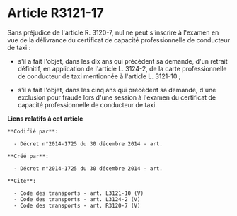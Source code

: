 # Article R3121-17

Sans préjudice de l'article R. 3120-7, nul ne peut s'inscrire à l'examen en vue de la délivrance du certificat de capacité
professionnelle de conducteur de taxi :

- s'il a fait l'objet, dans les dix ans qui précèdent sa demande, d'un retrait définitif, en application de l'article L.
3124-2, de la carte professionnelle de conducteur de taxi mentionnée à l'article L. 3121-10 ;

- s'il a fait l'objet, dans les cinq ans qui précèdent sa demande, d'une exclusion pour fraude lors d'une session à l'examen
du certificat de capacité professionnelle de conducteur de taxi.

**Liens relatifs à cet article**

	**Codifié par**:

	  - Décret n°2014-1725 du 30 décembre 2014 - art.

	**Créé par**:

	  - Décret n°2014-1725 du 30 décembre 2014 - art.

	**Cite**:

	  - Code des transports - art. L3121-10 (V)
	  - Code des transports - art. L3124-2 (V)
	  - Code des transports - art. R3120-7 (V)
